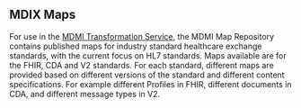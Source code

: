 ## MDIX Maps
For use in the [MDMI Transformation Service](https://github.com/MDMI/MDMITransformationService), the MDMI Map Repository contains published maps for industry standard healthcare exchange standards, with the current focus on HL7 standards. Maps available are for the FHIR, CDA and V2 standards. For each standard, different maps are provided based on different versions of the standard and different content specifications. For example different Profiles in FHIR, different documents in CDA, and different message types in V2. 
